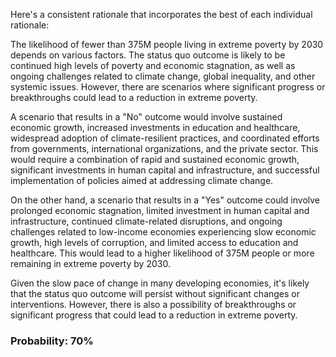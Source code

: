 Here's a consistent rationale that incorporates the best of each individual rationale:

The likelihood of fewer than 375M people living in extreme poverty by 2030 depends on various factors. The status quo outcome is likely to be continued high levels of poverty and economic stagnation, as well as ongoing challenges related to climate change, global inequality, and other systemic issues. However, there are scenarios where significant progress or breakthroughs could lead to a reduction in extreme poverty.

A scenario that results in a "No" outcome would involve sustained economic growth, increased investments in education and healthcare, widespread adoption of climate-resilient practices, and coordinated efforts from governments, international organizations, and the private sector. This would require a combination of rapid and sustained economic growth, significant investments in human capital and infrastructure, and successful implementation of policies aimed at addressing climate change.

On the other hand, a scenario that results in a "Yes" outcome could involve prolonged economic stagnation, limited investment in human capital and infrastructure, continued climate-related disruptions, and ongoing challenges related to low-income economies experiencing slow economic growth, high levels of corruption, and limited access to education and healthcare. This would lead to a higher likelihood of 375M people or more remaining in extreme poverty by 2030.

Given the slow pace of change in many developing economies, it's likely that the status quo outcome will persist without significant changes or interventions. However, there is also a possibility of breakthroughs or significant progress that could lead to a reduction in extreme poverty.

### Probability: 70%